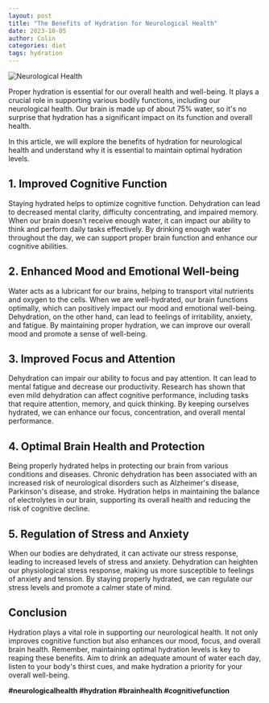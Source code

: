 ```yaml
---
layout: post
title: "The Benefits of Hydration for Neurological Health"
date: 2023-10-05
author: Colin
categories: diet
tags: hydration
---
```


![Neurological Health](https://source.unsplash.com/1600x900/?neurological-health)

Proper hydration is essential for our overall health and well-being. It plays a crucial role in supporting various bodily functions, including our neurological health. Our brain is made up of about 75% water, so it's no surprise that hydration has a significant impact on its function and overall health.

In this article, we will explore the benefits of hydration for neurological health and understand why it is essential to maintain optimal hydration levels.

## 1. Improved Cognitive Function

Staying hydrated helps to optimize cognitive function. Dehydration can lead to decreased mental clarity, difficulty concentrating, and impaired memory. When our brain doesn't receive enough water, it can impact our ability to think and perform daily tasks effectively. By drinking enough water throughout the day, we can support proper brain function and enhance our cognitive abilities.

## 2. Enhanced Mood and Emotional Well-being

Water acts as a lubricant for our brains, helping to transport vital nutrients and oxygen to the cells. When we are well-hydrated, our brain functions optimally, which can positively impact our mood and emotional well-being. Dehydration, on the other hand, can lead to feelings of irritability, anxiety, and fatigue. By maintaining proper hydration, we can improve our overall mood and promote a sense of well-being.

## 3. Improved Focus and Attention

Dehydration can impair our ability to focus and pay attention. It can lead to mental fatigue and decrease our productivity. Research has shown that even mild dehydration can affect cognitive performance, including tasks that require attention, memory, and quick thinking. By keeping ourselves hydrated, we can enhance our focus, concentration, and overall mental performance.

## 4. Optimal Brain Health and Protection

Being properly hydrated helps in protecting our brain from various conditions and diseases. Chronic dehydration has been associated with an increased risk of neurological disorders such as Alzheimer's disease, Parkinson's disease, and stroke. Hydration helps in maintaining the balance of electrolytes in our brain, supporting its overall health and reducing the risk of cognitive decline.

## 5. Regulation of Stress and Anxiety

When our bodies are dehydrated, it can activate our stress response, leading to increased levels of stress and anxiety. Dehydration can heighten our physiological stress response, making us more susceptible to feelings of anxiety and tension. By staying properly hydrated, we can regulate our stress levels and promote a calmer state of mind.

## Conclusion

Hydration plays a vital role in supporting our neurological health. It not only improves cognitive function but also enhances our mood, focus, and overall brain health. Remember, maintaining optimal hydration levels is key to reaping these benefits. Aim to drink an adequate amount of water each day, listen to your body's thirst cues, and make hydration a priority for your overall well-being.

**#neurologicalhealth #hydration #brainhealth #cognitivefunction**